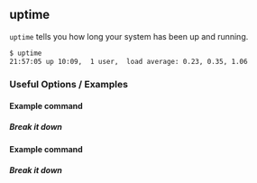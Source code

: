 ---
---

uptime
-------

`uptime` tells you how long your system has been up and running.

~~~ bash
$ uptime
21:57:05 up 10:09,  1 user,  load average: 0.23, 0.35, 1.06
~~~

<!--more-->

### Useful Options / Examples

#### Example command

##### Break it down

#### Example command

##### Break it down

